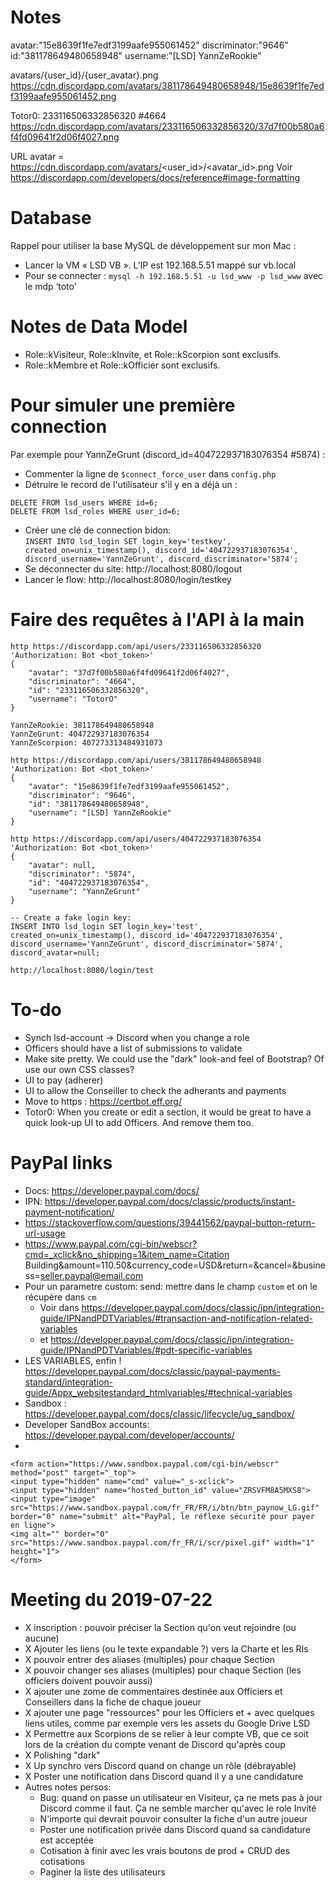 Notes
=====

avatar:"15e8639f1fe7edf3199aafe955061452"
discriminator:"9646"
id:"381178649480658948"
username:"[LSD] YannZeRookie"

avatars/{user_id}/{user_avatar}.png
https://cdn.discordapp.com/avatars/381178649480658948/15e8639f1fe7edf3199aafe955061452.png

Totor0: 233116506332856320
#4664
https://cdn.discordapp.com/avatars/233116506332856320/37d7f00b580a6f4fd09641f2d06f4027.png

URL avatar = https://cdn.discordapp.com/avatars/<user_id>/<avatar_id>.png
Voir https://discordapp.com/developers/docs/reference#image-formatting

Database
========

Rappel pour utiliser la base MySQL de développement sur mon Mac :
* Lancer la VM « LSD VB ». L’IP est 192.168.5.51 mappé sur vb.local
* Pour se connecter : `mysql -h 192.168.5.51 -u lsd_www -p lsd_www`
avec le mdp ‘toto'

Notes de Data Model
===================

* Role::kVisiteur, Role::kInvite, et Role::kScorpion sont exclusifs.
* Role::kMembre et Role::kOfficier sont exclusifs.

Pour simuler une première connection
====================================
Par exemple pour YannZeGrunt (discord_id=404722937183076354 #5874) :
* Commenter la ligne de `$connect_force_user` dans `config.php`
* Détruire le record de l'utilisateur s'il y en a déjà un :<br>
```
DELETE FROM lsd_users WHERE id=6;
DELETE FROM lsd_roles WHERE user_id=6;
```
* Créer une clé de connection bidon:<br>
`INSERT INTO lsd_login SET login_key='testkey', created_on=unix_timestamp(), discord_id='404722937183076354', discord_username='YannZeGrunt', discord_discriminator='5874'; `
* Se déconnecter du site: http://localhost:8080/logout
* Lancer le flow: http://localhost:8080/login/testkey

Faire des requêtes à l'API à la main
====================================

```
http https://discordapp.com/api/users/233116506332856320 'Authorization: Bot <bot_token>'
{
    "avatar": "37d7f00b580a6f4fd09641f2d06f4027",
    "discriminator": "4664",
    "id": "233116506332856320",
    "username": "TotorO"
}
```

    YannZeRookie: 381178649480658948
    YannZeGrunt: 404722937183076354
    YannZeScorpion: 407273313484931073

```
http https://discordapp.com/api/users/381178649480658948 'Authorization: Bot <bot_token>'
{
    "avatar": "15e8639f1fe7edf3199aafe955061452",
    "discriminator": "9646",
    "id": "381178649480658948",
    "username": "[LSD] YannZeRookie"
}

http https://discordapp.com/api/users/404722937183076354 'Authorization: Bot <bot_token>'
{
    "avatar": null,
    "discriminator": "5874",
    "id": "404722937183076354",
    "username": "YannZeGrunt"
}

-- Create a fake login key:
INSERT INTO lsd_login SET login_key='test', created_on=unix_timestamp(), discord_id='404722937183076354', discord_username='YannZeGrunt', discord_discriminator='5874', discord_avatar=null;

http://localhost:8080/login/test

```

To-do
=====

* Synch lsd-account -> Discord when you change a role
* Officers should have a list of submissions to validate
* Make site pretty. We could use the "dark" look-and feel of Bootstrap? Of use our own CSS classes?
* UI to pay (adherer)
* UI to allow the Conseiller to check the adherants and payments
* Move to https : https://certbot.eff.org/
* Totor0: When you create or edit a section, it would be great to have a quick look-up UI to add Officers. And remove them too.


PayPal links
============
* Docs: https://developer.paypal.com/docs/
* IPN: https://developer.paypal.com/docs/classic/products/instant-payment-notification/
* https://stackoverflow.com/questions/39441562/paypal-button-return-url-usage
* https://www.paypal.com/cgi-bin/webscr?cmd=_xclick&no_shipping=1&item_name=Citation Building&amount=110.50&currency_code=USD&return=<returnURL>&cancel=<cancelURL>&business=<seller.paypal@email.com>
* Pour un parametre custom: send: mettre dans le champ `custom` et on le récupère dans `cm`
    * Voir dans https://developer.paypal.com/docs/classic/ipn/integration-guide/IPNandPDTVariables/#transaction-and-notification-related-variables
    * et https://developer.paypal.com/docs/classic/ipn/integration-guide/IPNandPDTVariables/#pdt-specific-variables
* LES VARIABLES, enfin ! https://developer.paypal.com/docs/classic/paypal-payments-standard/integration-guide/Appx_websitestandard_htmlvariables/#technical-variables
* Sandbox : https://developer.paypal.com/docs/classic/lifecycle/ug_sandbox/
* Developer SandBox accounts: https://developer.paypal.com/developer/accounts/
* 


```
<form action="https://www.sandbox.paypal.com/cgi-bin/webscr" method="post" target="_top">
<input type="hidden" name="cmd" value="_s-xclick">
<input type="hidden" name="hosted_button_id" value="ZRSVFM8A5MXS8">
<input type="image" src="https://www.sandbox.paypal.com/fr_FR/FR/i/btn/btn_paynow_LG.gif" border="0" name="submit" alt="PayPal, le réflexe sécurité pour payer en ligne">
<img alt="" border="0" src="https://www.sandbox.paypal.com/fr_FR/i/scr/pixel.gif" width="1" height="1">
</form>
```

Meeting du 2019-07-22
=====================

- X inscription : pouvoir préciser la Section qu'on veut rejoindre (ou aucune)
- X Ajouter les liens (ou le texte expandable ?) vers la Charte et les RIs
- X pouvoir entrer des aliases (multiples) pour chaque Section
- X pouvoir changer ses aliases (multiples) pour chaque Section (les officiers doivent pouvoir aussi)
- X ajouter une zome de commentaires destinée aux Officiers et Conseillers dans la fiche de chaque joueur
- X ajouter une page "ressources" pour les Officiers et + avec quelques liens utiles, comme par exemple vers les assets du Google Drive LSD
- X Permettre aux Scorpions de se relier à leur compte VB, que ce soit lors de la création du compte venant de Discord qu'après coup
- X Polishing "dark"
- X Up synchro vers Discord quand on change un rôle (débrayable)
- X Poster une notification dans Discord quand il y a une candidature
- Autres notes persos:
  - Bug: quand on passe un utilisateur en Visiteur, ça ne mets pas à jour Discord comme il faut. Ça ne semble marcher qu'avec le role Invité
  - N'importe qui devrait pouvoir consulter la fiche d'un autre joueur
  - Poster une notification privée dans Discord quand sa candidature est acceptée
  - Cotisation à finir avec les vrais boutons de prod + CRUD des cotisations
  - Paginer la liste des utilisateurs

